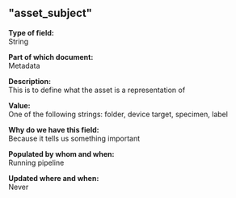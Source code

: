 ## "asset_subject"

**Type of field:**  
String  

**Part of which document:**  
Metadata

**Description:**  
This is to define what the asset is a representation of

**Value:**  
One of the following strings: folder, device target, specimen, label

**Why do we have this field:**  
Because it tells us something important  

**Populated by whom and when:**  
Running pipeline  

**Updated where and when:**  
Never  

